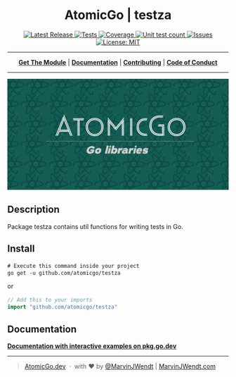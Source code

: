 <h1 align="center">AtomicGo | testza</h1>

<p align="center">

<a href="https://github.com/atomicgo/testza/releases">
<img src="https://img.shields.io/github/v/release/atomicgo/testza?style=flat-square" alt="Latest Release">
</a>

<a href="https://codecov.io/gh/atomicgo/testza" target="_blank">
<img src="https://img.shields.io/github/workflow/status/atomicgo/testza/Go?label=tests&style=flat-square" alt="Tests">
</a>

<a href="https://codecov.io/gh/atomicgo/testza" target="_blank">
<img src="https://img.shields.io/codecov/c/gh/atomicgo/testza?color=magenta&logo=codecov&style=flat-square" alt="Coverage">
</a>

<a href="https://codecov.io/gh/atomicgo/testza">
<!-- unittestcount:start --><img src="https://img.shields.io/badge/Unit_Tests-638-magenta?style=flat-square" alt="Unit test count"><!-- unittestcount:end -->
</a>

<a href="https://github.com/atomicgo/testza/issues">
<img src="https://img.shields.io/github/issues/atomicgo/testza.svg?style=flat-square" alt="Issues">
</a>

<a href="https://opensource.org/licenses/MIT" target="_blank">
<img src="https://img.shields.io/badge/License-MIT-yellow.svg?style=flat-square" alt="License: MIT">
</a>

</p>

---

<p align="center">
<strong><a href="#install">Get The Module</a></strong>
|
<strong><a href="https://pkg.go.dev/github.com/atomicgo/testza#section-documentation" target="_blank">Documentation</a></strong>
|
<strong><a href="https://github.com/atomicgo/atomicgo/blob/main/CONTRIBUTING.md" target="_blank">Contributing</a></strong>
|
<strong><a href="https://github.com/atomicgo/atomicgo/blob/main/CODE_OF_CONDUCT.md" target="_blank">Code of Conduct</a></strong>
</p>

---

<p align="center">
  <img src="https://raw.githubusercontent.com/atomicgo/atomicgo/main/assets/header.png" alt="AtomicGo">
</p>

## Description

Package testza contains util functions for writing tests in Go.

## Install

```console
# Execute this command inside your project
go get -u github.com/atomicgo/testza
```

or

```go
// Add this to your imports
import "github.com/atomicgo/testza"
```

## Documentation

[**Documentation with interactive examples on pkg.go.dev**](https://pkg.go.dev/github.com/atomicgo/testza#section-documentation)



---

> [AtomicGo.dev](https://atomicgo.dev) &nbsp;&middot;&nbsp;
> with ❤️ by [@MarvinJWendt](https://github.com/MarvinJWendt) |
> [MarvinJWendt.com](https://marvinjwendt.com)
